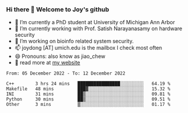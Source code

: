 ### Hi there 👋 Welcome to Joy's github

- 🔭 I’m currently a PhD student at University of Michigan Ann Arbor
- 🌱 I’m currently working with Prof. Satish Narayanasamy on hardware security
- 👯 I’m working on bioinfo related system security. 
- 📫 joydong [AT] umich.edu is the mailbox I check most often
- 😄 Pronouns: also know as jiao_chew
- 💬 read more at [my website](https://joydddd.github.io/)
<!--START_SECTION:waka-->

```text
From: 05 December 2022 - To: 12 December 2022

C++        3 hrs 24 mins   ████████████████░░░░░░░░░   64.19 %
Makefile   48 mins         ███▓░░░░░░░░░░░░░░░░░░░░░   15.32 %
INI        31 mins         ██▒░░░░░░░░░░░░░░░░░░░░░░   09.81 %
Python     30 mins         ██▒░░░░░░░░░░░░░░░░░░░░░░   09.51 %
Other      3 mins          ▒░░░░░░░░░░░░░░░░░░░░░░░░   01.17 %
```

<!--END_SECTION:waka-->
